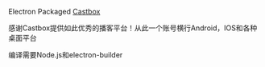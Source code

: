 Electron Packaged [Castbox](https://castbox.fm)


感谢Castbox提供如此优秀的播客平台！从此一个账号横行Android，IOS和各种桌面平台


编译需要Node.js和electron-builder